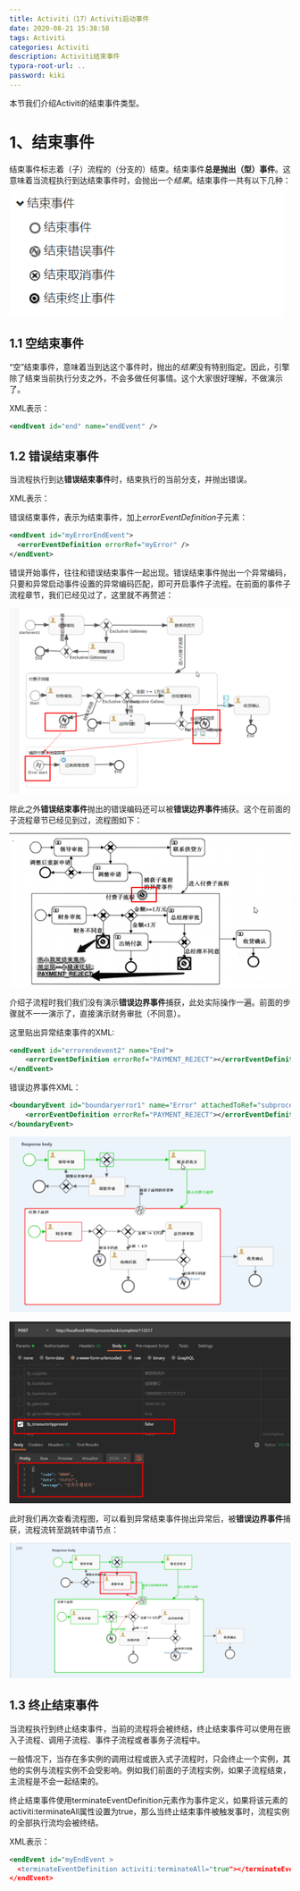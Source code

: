 ```yaml
---
title: Activiti（17）Activiti启动事件
date: 2020-08-21 15:38:58
tags: Activiti
categories: Activiti
description: Activiti结束事件
typora-root-url: ..
password: kiki
---
```


本节我们介绍Activiti的结束事件类型。

# 1、结束事件

结束事件标志着（子）流程的（分支的）结束。结束事件**总是抛出（型）事件**。这意味着当流程执行到达结束事件时，会抛出一个*结果*。结束事件一共有以下几种：

![image-20200821155350294](/images/activiti6-17/image-20200821155350294.png)

## 1.1 空结束事件

 “空”结束事件，意味着当到达这个事件时，抛出的*结果*没有特别指定。因此，引擎除了结束当前执行分支之外，不会多做任何事情。这个大家很好理解，不做演示了。

XML表示：

```xml
<endEvent id="end" name="endEvent" />
```

## 1.2 错误结束事件

当流程执行到达**错误结束事件**时，结束执行的当前分支，并抛出错误。

XML表示：

错误结束事件，表示为结束事件，加上*errorEventDefinition*子元素：

```xml
<endEvent id="myErrorEndEvent">
  <errorEventDefinition errorRef="myError" />
</endEvent>
```

错误开始事件，往往和错误结束事件一起出现。错误结束事件抛出一个异常编码，只要和异常启动事件设置的异常编码匹配，即可开启事件子流程。在前面的事件子流程章节，我们已经见过了，这里就不再赘述：

![image-20200820104351195](/images/activiti6-17/image-20200820104351195.png)

除此之外**错误结束事件**抛出的错误编码还可以被**错误边界事件**捕获。这个在前面的子流程章节已经见到过，流程图如下：

![image-20200825094750481](/images/activiti6-17/image-20200825094750481.png)

介绍子流程时我们我们没有演示**错误边界事件**捕获，此处实际操作一遍。前面的步骤就不一一演示了，直接演示财务审批（不同意）。

这里贴出异常结束事件的XML:

```xml
<endEvent id="errorendevent2" name="End">
    <errorEventDefinition errorRef="PAYMENT_REJECT"></errorEventDefinition>
</endEvent>
```

错误边界事件XML：

```xml
<boundaryEvent id="boundaryerror1" name="Error" attachedToRef="subprocessPay">
    <errorEventDefinition errorRef="PAYMENT_REJECT"></errorEventDefinition>
</boundaryEvent>
```



![image-20200825142333297](/images/activiti6-17/image-20200825142333297.png)

![image-20200825143225996](/images/activiti6-17/image-20200825143225996.png)

此时我们再次查看流程图，可以看到异常结束事件抛出异常后，被**错误边界事件**捕获，流程流转至跳转申请节点：

![image-20200825143341686](/images/activiti6-17/image-20200825143341686.png)



## 1.3 终止结束事件

当流程执行到终止结束事件，当前的流程将会被终结，终止结束事件可以使用在嵌入子流程、调用子流程、事件子流程或者事务子流程中。

一般情况下，当存在多实例的调用过程或嵌入式子流程时，只会终止一个实例，其他的实例与流程实例不会受影响。例如我们前面的子流程实例，如果子流程结束，主流程是不会一起结束的。

终止结束事件使用terminateEventDefinition元素作为事件定义，如果将该元素的activiti:terminateAll属性设置为true，那么当终止结束事件被触发事时，流程实例的全部执行流均会被终结。

XML表示：

```xml
<endEvent id="myEndEvent >
  <terminateEventDefinition activiti:terminateAll="true"></terminateEventDefinition>
</endEvent>
```

